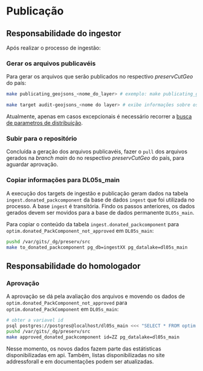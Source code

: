 # Publicação

## Responsabilidade do ingestor

Após realizar o processo de ingestão:

### Gerar os arquivos publicavéis

Para gerar os arquivos que serão publicados no respectivo _preservCutGeo_ do país:
```sh
make publicating_geojsons_<nome_do_layer> # exemplo: make publicating_geojsons_via` gera os arquivos em `/var/gits/_dg/preservCutGeo-BR2021/data/AC/RioBranco/_pk0042.01/via/`

make target audit-geojsons_<nome do layer> # exibe informações sobre os arquivos gerados.
```

Atualmente, apenas em casos excepcionais é necessário recorrer a [busca de parametros de distribuição](https://github.com/digital-guard/preserv/blob/main/docs/pt/man-diversos.md#par%C3%A2metros-de-publica%C3%A7%C3%A3o).


### Subir para o repositório


Concluída a geração dos arquivos publicavéis, fazer o `pull` dos arquivos gerados na _branch main_ do  no respectivo _preservCutGeo_ do país, para aguardar aprovação.


### Copiar informações para DL05s_main
A execução dos targets de ingestão e publicação geram dados na tabela `ingest.donated_packcomponent` da base de dados `ingest` que foi utilizada no processo. A base `ingest` é transitória. Findo os passos anteriores, os dados gerados devem ser movidos para a base de dados permanente `DL05s_main`.

Para copiar o conteúdo da tabela `ingest.donated_packcomponent` para `optim.donated_PackComponent_not_approved` em `DL05s_main`:

```sh
pushd /var/gits/_dg/preserv/src
make to_donated_packcomponent pg_db=ingestXX pg_datalake=dl05s_main
```

## Responsabilidade do homologador

### Aprovação
A aprovação se dá pela avaliação dos arquivos  e movendo os dados de `optim.donated_PackComponent_not_approved` para `optim.donated_PackComponent` em `DL05s_main`:

```sh
# obter a variavel id
psql postgres://postgres@localhost/dl05s_main <<< "SELECT * FROM optim.donated_PackComponent_not_approved;"
pushd /var/gits/_dg/preserv/src
make approved_donated_packcomponent id=ZZ pg_datalake=dl05s_main
```

Nesse momento, os novos dados fazem parte das estátisticas disponibilizadas em api. Também, listas disponibilizadas no site addressforall e em documentações podem ser atualizadas.
